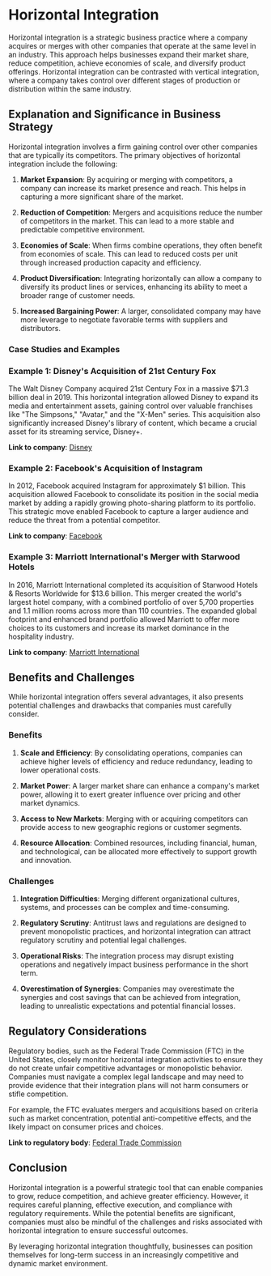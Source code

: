 # Horizontal Integration

Horizontal integration is a strategic business practice where a company acquires or merges with other companies that operate at the same level in an industry. This approach helps businesses expand their market share, reduce competition, achieve economies of scale, and diversify product offerings. Horizontal integration can be contrasted with vertical integration, where a company takes control over different stages of production or distribution within the same industry. 

## Explanation and Significance in Business Strategy

Horizontal integration involves a firm gaining control over other companies that are typically its competitors. The primary objectives of horizontal integration include the following:

1. **Market Expansion**: By acquiring or merging with competitors, a company can increase its market presence and reach. This helps in capturing a more significant share of the market.
  
2. **Reduction of Competition**: Mergers and acquisitions reduce the number of competitors in the market. This can lead to a more stable and predictable competitive environment.
  
3. **Economies of Scale**: When firms combine operations, they often benefit from economies of scale. This can lead to reduced costs per unit through increased production capacity and efficiency.
  
4. **Product Diversification**: Integrating horizontally can allow a company to diversify its product lines or services, enhancing its ability to meet a broader range of customer needs.
  
5. **Increased Bargaining Power**: A larger, consolidated company may have more leverage to negotiate favorable terms with suppliers and distributors.

### Case Studies and Examples

### Example 1: Disney's Acquisition of 21st Century Fox

The Walt Disney Company acquired 21st Century Fox in a massive $71.3 billion deal in 2019. This horizontal integration allowed Disney to expand its media and entertainment assets, gaining control over valuable franchises like "The Simpsons," "Avatar," and the "X-Men" series. This acquisition also significantly increased Disney's library of content, which became a crucial asset for its streaming service, Disney+. 

**Link to company**: [Disney](https://www.thewaltdisneycompany.com/)

### Example 2: Facebook's Acquisition of Instagram

In 2012, Facebook acquired Instagram for approximately $1 billion. This acquisition allowed Facebook to consolidate its position in the social media market by adding a rapidly growing photo-sharing platform to its portfolio. This strategic move enabled Facebook to capture a larger audience and reduce the threat from a potential competitor.

**Link to company**: [Facebook](https://about.fb.com/)

### Example 3: Marriott International's Merger with Starwood Hotels

In 2016, Marriott International completed its acquisition of Starwood Hotels & Resorts Worldwide for $13.6 billion. This merger created the world's largest hotel company, with a combined portfolio of over 5,700 properties and 1.1 million rooms across more than 110 countries. The expanded global footprint and enhanced brand portfolio allowed Marriott to offer more choices to its customers and increase its market dominance in the hospitality industry.

**Link to company**: [Marriott International](https://www.marriott.com/)

## Benefits and Challenges

While horizontal integration offers several advantages, it also presents potential challenges and drawbacks that companies must carefully consider.

### Benefits

1. **Scale and Efficiency**: By consolidating operations, companies can achieve higher levels of efficiency and reduce redundancy, leading to lower operational costs.
  
2. **Market Power**: A larger market share can enhance a company's market power, allowing it to exert greater influence over pricing and other market dynamics.
  
3. **Access to New Markets**: Merging with or acquiring competitors can provide access to new geographic regions or customer segments.

4. **Resource Allocation**: Combined resources, including financial, human, and technological, can be allocated more effectively to support growth and innovation.

### Challenges

1. **Integration Difficulties**: Merging different organizational cultures, systems, and processes can be complex and time-consuming.
  
2. **Regulatory Scrutiny**: Antitrust laws and regulations are designed to prevent monopolistic practices, and horizontal integration can attract regulatory scrutiny and potential legal challenges.
  
3. **Operational Risks**: The integration process may disrupt existing operations and negatively impact business performance in the short term.

4. **Overestimation of Synergies**: Companies may overestimate the synergies and cost savings that can be achieved from integration, leading to unrealistic expectations and potential financial losses.

## Regulatory Considerations

Regulatory bodies, such as the Federal Trade Commission (FTC) in the United States, closely monitor horizontal integration activities to ensure they do not create unfair competitive advantages or monopolistic behavior. Companies must navigate a complex legal landscape and may need to provide evidence that their integration plans will not harm consumers or stifle competition.

For example, the FTC evaluates mergers and acquisitions based on criteria such as market concentration, potential anti-competitive effects, and the likely impact on consumer prices and choices.

**Link to regulatory body**: [Federal Trade Commission](https://www.ftc.gov/)

## Conclusion

Horizontal integration is a powerful strategic tool that can enable companies to grow, reduce competition, and achieve greater efficiency. However, it requires careful planning, effective execution, and compliance with regulatory requirements. While the potential benefits are significant, companies must also be mindful of the challenges and risks associated with horizontal integration to ensure successful outcomes. 

By leveraging horizontal integration thoughtfully, businesses can position themselves for long-term success in an increasingly competitive and dynamic market environment.
